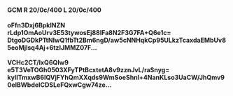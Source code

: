 #### GCM R 20/0c/400 L 20/0c/400
**oFfn3Dxj6BpklNZN**<br/>**rLdp1OmAoUrv3E53tywosEj88lFa8N2F3G7FA+Q6e1c=**<br/>**DtgoDGDkPTtNlwQ1fbTt2Bm6ngD/aw5cNNHqkCp95ULkzTcaxdaEMbUv85eoMjlsq4Aj+6tzIJMMZ07F...**<br/><br/>
**VCHc2CT/lxQ6Qlw9**<br/>**e5T3VeTOGh0503XFyTPtBcxtetA8v9zznJvL/raSnyg=**<br/>**kylITmxwB6IQVjFYhQmXXqds9WmSoeShnl+4NanKLso3UaCW/JhQmv90elBWbdeICDSLeFQxwCgw74ze...**